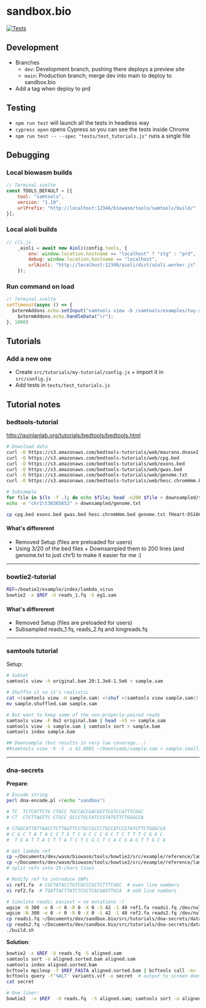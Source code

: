 # sandbox.bio

[![Tests](https://github.com/robertaboukhalil/sandbox.bio/actions/workflows/tests.yml/badge.svg)](https://github.com/robertaboukhalil/sandbox.bio/actions/workflows/tests.yml)

## Development

* Branches
  * `dev`: Development branch, pushing there deploys a preview site
  * `main`: Production branch; merge dev into main to deploy to sandbox.bio
* Add a tag when deploy to prd

## Testing

* `npm run test` will launch all the tests in headless way
* `cypress open` opens Cypress so you can see the tests inside Chrome
* `npm run test -- --spec "tests/test_tutorials.js"` runs a single file

## Debugging

### Local biowasm builds

```javascript
// Terminal.svelte
const TOOLS_DEFAULT = [{
	tool: "samtools",
	version: "1.10",
	urlPrefix: "http://localhost:12346/biowasm/tools/samtools/build/"
}];
```

### Local aioli builds

```javascript
// cli.js
	_aioli = await new Aioli(config.tools, {
		env: window.location.hostname == "localhost" ? "stg" : "prd",
		debug: window.location.hostname == "localhost",
		urlAioli: "http://localhost:12346/aioli/dist/aioli.worker.js"
	});
```

### Run command on load

```javascript
// Terminal.svelte
setTimeout(async () => {
  $xtermAddons.echo.setInput("samtools view -b /samtools/examples/toy.sam > bad.bam; samtools quickcheck bad.bam");
	$xtermAddons.echo.handleData("\r");
}, 1000)
```


## Tutorials

### Add a new one

* Create `src/tutorials/my-tutorial/config.js` + import it in `src/config.js`
* Add tests in `tests/test_tutorials.js`


## Tutorial notes

### bedtools-tutorial

http://quinlanlab.org/tutorials/bedtools/bedtools.html

```bash
# Download data
curl -O https://s3.amazonaws.com/bedtools-tutorials/web/maurano.dnaseI.tgz
curl -O https://s3.amazonaws.com/bedtools-tutorials/web/cpg.bed
curl -O https://s3.amazonaws.com/bedtools-tutorials/web/exons.bed
curl -O https://s3.amazonaws.com/bedtools-tutorials/web/gwas.bed
curl -O https://s3.amazonaws.com/bedtools-tutorials/web/genome.txt
curl -O https://s3.amazonaws.com/bedtools-tutorials/web/hesc.chromHmm.bed

# Subsample
for file in $(ls -f .); do echo $file; head -n200 $file > downsampled/$file; done
echo -e "chr1\t30365652" > downsampled/genome.txt

cp cpg.bed exons.bed gwas.bed hesc.chromHmm.bed genome.txt fHeart-DS16621.hotspot.twopass.fdr0.05.merge.bed fHeart-DS15839.hotspot.twopass.fdr0.05.merge.bed fSkin_fibro_bicep_R-DS19745.hg19.hotspot.twopass.fdr0.05.merge.bed ../../tutorials/1-intro-to-bedtools/data
```

#### What's differerent
* Removed Setup (files are preloaded for users)
* Using 3/20 of the bed files + Downsampled them to 200 lines (and genome.txt to just chr1) to make it easier for me :)

---

### bowtie2-tutorial

```bash
REF=/bowtie2/example/index/lambda_virus
bowtie2 -x $REF -U reads_1.fq -S eg1.sam
```

#### What's differerent
* Removed Setup (files are preloaded for users)
* Subsampled reads_1.fq, reads_2.fq and longreads.fq

---

### samtools tutorial

Setup:

```bash
# Subset
samtools view -h original.bam 20:1.3e6-1.5e6 > sample.sam

# Shuffle it so it's realistic
cat <(samtools view -H sample.sam) <(shuf <(samtools view sample.sam)) > sample.shuffled.sam
mv sample.shuffled.sam sample.sam

# But want to keep some of the non-properly-paired reads
samtools view -F 0x2 original.bam | head -n5 >> sample.sam
samtools view -b sample.sam | samtools sort > sample.bam
samtools index sample.bam

## Downsample (but results in very low coverage...)
##samtools view -h -S -s 42.0001 ~/Downloads/sample.sam > sample.small.sam
```

---

### dna-secrets

**Prepare**:

```bash
# Encode string
perl dna-encode.pl <(echo "sandbox")

# TC  TCTCATTCTG CTGCC TGCCACCGACGGTTCGTCCATTTCGGC
# CT  CTCTTAGTTC CTGCC GCCCTGCCATCCGTATGTTCTGGGCCA

# CTGGCATTATTAACCTCTTAGTTCCTGCCGCCCTGCCATCCGTATGTTCTGGGCCA
# C G C T A T A C C T G T C G C C C G C T C T T T C G G C
#  T G A T T A C T T A T C T C G C T C A C G A G T T G C A

# Get lambda ref
cp ~/Documents/dev/wasm/biowasm/tools/bowtie2/src/example/reference/lambda_virus.fa ref1.fa
cp ~/Documents/dev/wasm/biowasm/tools/bowtie2/src/example/reference/lambda_virus.fa ref2.fa
# split refs into 35-chars lines

# Modify ref to introduce SNPs
vi ref1.fa  # CGCTATACCTGTCGCCCGCTCTTTCGGC  # even line numbers
vi ref2.fa  # TGATTACTTATCTCGCTCACGAGTTGCA  # odd line numbers

# Simulate reads; easiest = no mutations :)
wgsim -N 300 -e 0 -r 0 -R 0 -X 0 -S 42 -1 40 ref1.fa reads1.fq /dev/null
wgsim -N 300 -e 0 -r 0 -R 0 -X 0 -S 42 -1 40 ref2.fa reads2.fq /dev/null
cp reads1.fq ~/Documents/dev/sandbox.bio/src/tutorials/dna-secrets/data/reads.fq
cp reads2.fq ~/Documents/dev/sandbox.bio/src/tutorials/dna-secrets/data/morereads.fq
./build.sh
```

**Solution**:

```bash
bowtie2 -x $REF -U reads.fq -S aligned.sam
samtools sort -o aligned.sorted.bam aligned.sam
samtools index aligned.sorted.bam
bcftools mpileup -f $REF_FASTA aligned.sorted.bam | bcftools call -mv - > variants.vcf
bcftools query -f'%ALT' variants.vcf -o secret  # output to screen doesnt work because not flushed
cat secret

# One liner:
bowtie2  -x $REF  -U reads.fq  -S aligned.sam; samtools sort -o aligned.sorted.bam aligned.sam; samtools index aligned.sorted.bam; bcftools mpileup -f $REF_FASTA -o variants.vcf aligned.sorted.bam; bcftools call -mv -Ob -o variants.bcf variants.vcf; bcftools query -f'%ALT' variants.bcf -o secret; cat secret
```
